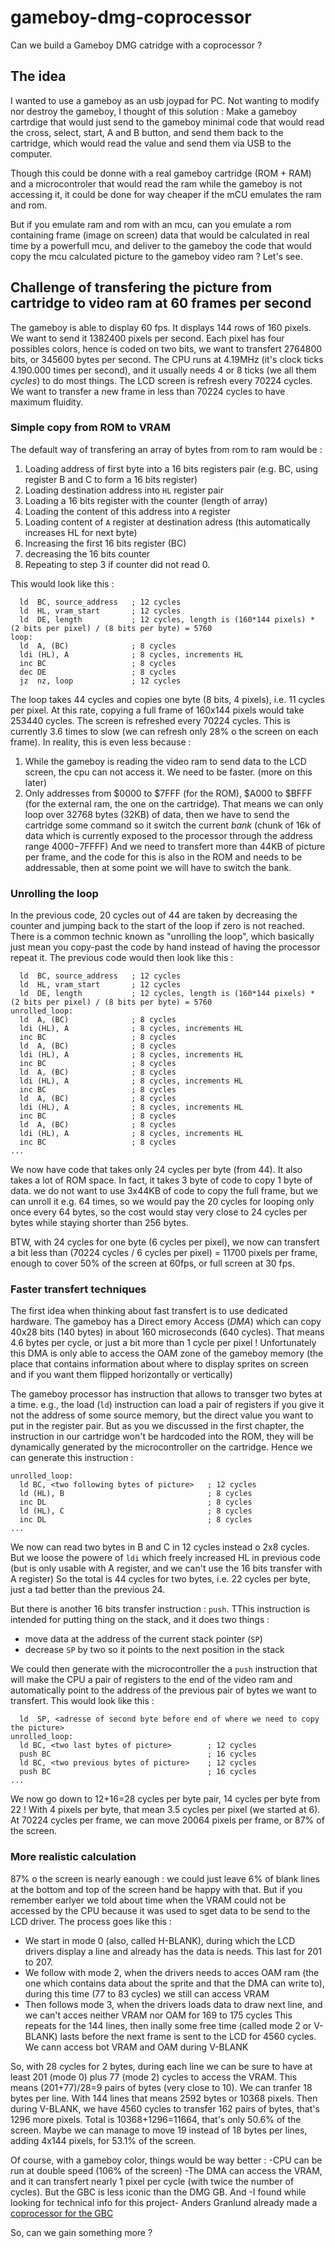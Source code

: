 # gameboy-dmg-coprocessor
Can we build a Gameboy DMG catridge with a coprocessor ?

## The idea

I wanted to use a gameboy as an usb joypad for PC. Not wanting to modify nor destroy the gameboy, I thought of this solution : Make a gameboy cartrdige that would just send to the gameboy minimal code that would read the cross, select, start, A and B button, and send them back to the cartridge, which would read the value and send them via USB to the computer.

Though this could be donne with a real gameboy cartridge (ROM + RAM) and a microcontroler that would read the ram while the gameboy is not accessing it, it could be done for way cheaper if the mCU emulates the ram and rom.

But if you emulate ram and rom with an mcu, can you emulate a rom containing frame (image on screen) data that would be calculated in real time by a powerfull mcu, and deliver to the gameboy the code that would copy the mcu calculated picture to the gameboy video ram ? Let's see.

## Challenge of transfering the picture from cartridge to video ram at 60 frames per second

The gameboy is able to display 60 fps. It displays 144 rows of 160 pixels. We want to send it 1382400 pixels per second. Each pixel has four possibles colors, hence is coded on two bits, we want to transfert 2764800 bits, or 345600 bytes per second.
The CPU runs at 4.19MHz (it's clock ticks 4.190.000 times per second), and it usually needs 4 or 8 ticks (we all them *cycles*) to do most things. The LCD screen is refresh every 70224 cycles. We want to transfer a new frame in less than 70224 cycles to have maximum fluidity.

### Simple copy from ROM to VRAM

The default way of transfering an array of bytes from rom to ram would be :
1. Loading address of first byte into a 16 bits registers pair (e.g. BC, using register B and C to form a 16 bits register)
1. Loading destination address into `HL` register pair
1. Loading a 16 bits register with the counter (length of array)
1. Loading the content of this address into `A` register
1. Loading content of `A` register at destination adress (this automatically increases HL for next byte)
1. Increasing the first 16 bits register (BC)
1. decreasing the 16 bits counter
1. Repeating to step 3 if counter did not read 0.

This would look like this :
```
  ld  BC, source_address   ; 12 cycles
  ld  HL, vram_start       ; 12 cycles
  ld  DE, length           ; 12 cycles, length is (160*144 pixels) * (2 bits per pixel) / (8 bits per byte) = 5760
loop:
  ld  A, (BC)              ; 8 cycles
  ldi (HL), A              ; 8 cycles, increments HL
  inc BC                   ; 8 cycles
  dec DE                   ; 8 cycles
  jz  nz, loop             ; 12 cycles
```
  The loop takes 44 cycles and copies one byte (8 bits, 4 pixels), i.e. 11 cycles per pixel. At this rate, copying a full frame of 160x144 pixels would take 253440 cycles. The screen is refreshed every 70224 cycles. This is currently 3.6 times to slow (we can refresh only 28% o the screen on each frame).
  In reality, this is even less because :
1. While the gameboy is reading the video ram to send data to the LCD screen, the cpu can not access it. We need to be faster. (more on this later)
1. Only addresses from $0000 to $7FFF (for the ROM), $A000 to $BFFF (for the external ram, the one on the cartridge). That means we can only loop over 32768 bytes (32KB) of data, then we have to send the cartridge some command so it switch the current *bank* (chunk of 16k of data which is currently exposed to the processor through the address range $4000-$7FFFF)  And we need to transfert more than 44KB of picture per frame, and the code for this is also in the ROM and needs to be addressable, then at some point we will have to switch the bank.

### Unrolling the loop

In the previous code, 20 cycles out of 44 are taken by decreasing the counter and jumping back to the start of the loop if zero is not reached. There is a common technic known as "unrolling the loop", which basically just mean you copy-past the code by hand instead of having the processor repeat it. The previous code would then look like this :
```
  ld  BC, source_address   ; 12 cycles
  ld  HL, vram_start       ; 12 cycles
  ld  DE, length           ; 12 cycles, length is (160*144 pixels) * (2 bits per pixel) / (8 bits per byte) = 5760
unrolled_loop:
  ld  A, (BC)              ; 8 cycles
  ldi (HL), A              ; 8 cycles, increments HL
  inc BC                   ; 8 cycles
  ld  A, (BC)              ; 8 cycles
  ldi (HL), A              ; 8 cycles, increments HL
  inc BC                   ; 8 cycles
  ld  A, (BC)              ; 8 cycles
  ldi (HL), A              ; 8 cycles, increments HL
  inc BC                   ; 8 cycles
  ld  A, (BC)              ; 8 cycles
  ldi (HL), A              ; 8 cycles, increments HL
  inc BC                   ; 8 cycles
  ld  A, (BC)              ; 8 cycles
  ldi (HL), A              ; 8 cycles, increments HL
  inc BC                   ; 8 cycles
...
```
We now have code that takes only 24 cycles per byte (from 44). It also takes a lot of ROM space. In fact, it takes 3 byte of code to copy 1 byte of data. we do not want to use 3x44KB of code to copy the full frame, but we can unroll it e.g. 64 times, so we would pay the 20 cycles for looping only once every 64 bytes, so the cost would stay very close to 24 cycles per bytes while staying shorter than 256 bytes.

BTW, with 24 cycles for one byte (6 cycles per pixel), we now can transfert a bit less than (70224 cycles / 6 cycles per pixel) = 11700 pixels per frame, enough to cover 50% of the screen at 60fps, or full screen at 30 fps.

### Faster transfert techniques

The first idea when thinking about fast transfert is to use dedicated hardware. The gameboy has a Direct emory Access (*DMA*) which can copy 40x28 bits (140 bytes) in about 160 microseconds (640 cycles). That means 4.6 bytes per cycle, or just a bit more than 1 cycle per pixel ! Unfortunately this DMA is only able to access the OAM zone of the gameboy memory (the place that contains information about where to display sprites on screen and if you want them flipped horizontally or vertically)

The gameboy processor has instruction that allows to transger two bytes at a time. e.g., the load (`ld`) instruction can load a pair of registers if you give it not the address of some source memory, but the direct value you want to put in the register pair.
But as you we discussed in the first chapter, the instruction in our cartridge won't be hardcoded into the ROM, they will be dynamically generated by the microcontroller on the cartridge. Hence we can generate this instruction :
```
unrolled_loop:
  ld BC, <two following bytes of picture>   ; 12 cycles
  ld (HL), B                                ; 8 cycles
  inc DL                                    ; 8 cycles
  ld (HL), C                                ; 8 cycles
  inc DL                                    ; 8 cycles
...
```
We now can read two bytes in B and C in 12 cycles instead o 2x8 cycles. But we loose the powere of `ldi` which freely increased HL in previous code (but is only usable with A register, and we can't use the 16 bits transfer with A register) So the total is 44 cycles for two bytes, i.e. 22 cycles per byte, just a tad better than the previous 24.

But there is another 16 bits transfer instruction : `push`. TThis instruction is intended for putting thing on the stack, and it does two things :
* move data at the address of the current stack pointer (`SP`)
* decrease `SP` by two so it points to the next position in the stack

We could then generate with the microcontroller the a `push` instruction that will make the CPU a pair of registers to the end of the video ram and automatically point to the address of the previous pair of bytes we want to transfert. This would look like this :
```
  ld  SP, <adresse of second byte before end of where we need to copy the picture>
unrolled_loop:
  ld BC, <two last bytes of picture>        ; 12 cycles
  push BC                                   ; 16 cycles
  ld BC, <two previous bytes of picture>    ; 12 cycles
  push BC                                   ; 16 cycles
...
```
We now go down to 12+16=28 cycles per byte pair, 14 cycles per byte from 22 ! With 4 pixels per byte, that mean 3.5 cycles per pixel (we started at 6). At 70224 cycles per frame, we can move 20064 pixels per frame, or 87% of the screen.

### More realistic calculation

87% o the screen is nearly eanough : we could just leave 6% of blank lines at the bottom and top of the screen hand be happy with that. But if you remember earlyer we told about time when the VRAM could not be accessed by the CPU because it was used to sget data to be send to the LCD driver. The process goes like this :
* We start in mode 0 (also, called H-BLANK), during which the LCD drivers display a line and already has the data is needs. This last for 201 to 207.
* We follow with mode 2, when the drivers needs to acces OAM ram (the one which contains data about the sprite and that the DMA can write to), during this time (77 to 83 cycles) we still can access VRAM
* Then follows mode 3, when the drivers loads data to draw next line, and we can't acces neither VRAM nor OAM for 169 to 175 cycles
This repeats for the 144 lines,  then inally some free time (called mode 2 or V-BLANK) lasts before the next frame is sent to the LCD for  4560 cycles. We cann access bot VRAM and OAM during V-BLANK

So, with 28 cycles for 2 bytes, during each line we can be sure to have at least 201 (mode 0) plus 77 (mode 2) cycles to access the VRAM. This means (201+77)/28=9 pairs of bytes (very close to 10). We can tranfer 18 bytes per line. With 144 lines that means 2592 bytes or 10368 pixels.
Then during V-BLANK, we have 4560 cycles to transfer 162 pairs of bytes, that's 1296 more pixels.
Total is 10368+1296=11664, that's only 50.6% of the screen. Maybe we can manage to move 19 instead of 18 bytes per lines, adding 4x144 pixels, for 53.1% of the screen.

Of course, with a gameboy color, things would be way better :
-CPU can be run at double speed (106% of the screen)
-The DMA can access the VRAM, and it can transfert nearly 1 pixel per cycle (with twice the number of cycles).
But the GBC is less iconic than the DMG GB. And -I found while looking for technical info for this project- Anders Granlund already made a [coprocessor for the GBC](http://www.happydaze.se/wolf/)

So, can we gain something more ?
